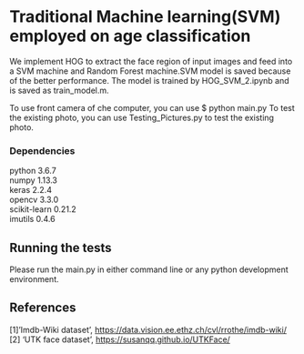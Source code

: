 
# Traditional Machine learning(SVM) employed on age classification
We implement HOG to extract the face region of input images and feed into a SVM machine and Random Forest machine.SVM model is saved because of the better performance. The model is trained by HOG_SVM_2.ipynb and is saved as train_model.m.

To use front camera of che computer, you can use $ python main.py
To test the existing photo, you can use Testing_Pictures.py to test the existing photo.

### Dependencies
python 3.6.7<br />
numpy 1.13.3<br />
keras 2.2.4<br />
opencv 3.3.0<br />
scikit-learn	0.21.2	<br />
imutils 0.4.6


## Running the tests

Please run the main.py in either command line or any python development environment.


## References

[1]’Imdb-Wiki dataset’, https://data.vision.ee.ethz.ch/cvl/rrothe/imdb-wiki/<br />
[2] ‘UTK face dataset’, https://susanqq.github.io/UTKFace/<br />
